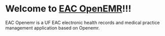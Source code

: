 Welcome to [EAC OpenEMR](http://ec2-54-186-238-219.us-west-2.compute.amazonaws.com/openemr)!!!
=====================

EAC Openemr is a UF EAC electronic health records and medical practice management application based on Openemr.
